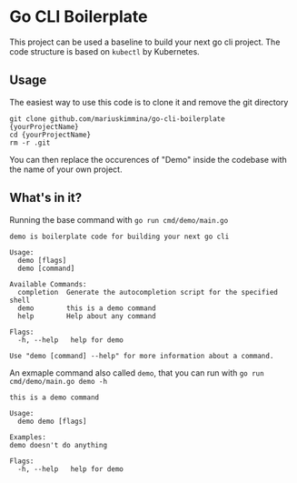 # Go CLI Boilerplate

This project can be used a baseline to build your next go cli project. The code structure is based on `kubectl` by Kubernetes.


## Usage

The easiest way to use this code is to clone it and remove the git directory

```
git clone github.com/mariuskimmina/go-cli-boilerplate {yourProjectName}
cd {yourProjectName}
rm -r .git
```

You can then replace the occurences of "Demo" inside the codebase with the name of your own project.

## What's in it?

Running the base command with `go run cmd/demo/main.go`

```
demo is boilerplate code for building your next go cli

Usage:
  demo [flags]
  demo [command]

Available Commands:
  completion  Generate the autocompletion script for the specified shell
  demo        this is a demo command
  help        Help about any command

Flags:
  -h, --help   help for demo

Use "demo [command] --help" for more information about a command.
```

An exmaple command also called `demo`, that you can run with `go run cmd/demo/main.go demo -h`

```
this is a demo command

Usage:
  demo demo [flags]

Examples:
demo doesn't do anything

Flags:
  -h, --help   help for demo
```
